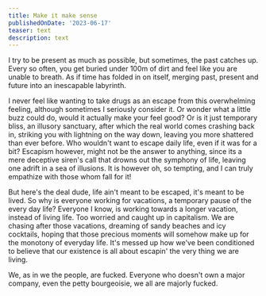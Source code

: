 ```yaml
---
title: Make it make sense
publishedOnDate: '2023-06-17'
teaser: text
description: text
---
```


I try to be present as much as possible, but sometimes, the past catches up. Every so often, you get buried under 100m of dirt and feel like you are unable to breath. As if time has folded in on itself, merging past, present and future into an inescapable labyrinth.

I never feel like wanting to take drugs as an escape from this overwhelming feeling, although sometimes I seriously consider it. Or wonder what a little buzz could do, would it actually make your feel good? Or is it just temporary bliss, an illusory sanctuary, after which the real world comes crashing back in, striking you with lightning on the way down, leaving you more shattered than ever before. Who wouldn't want to escape daily life, even if it was for a bit? Escapism however, might not be the answer to anything, since its a mere deceptive siren's call that drowns out the symphony of life, leaving one adrift in a sea of illusions. It is however oh, so tempting, and I can truly empathize with those whom fall for it!

But here's the deal dude, life ain't meant to be escaped, it's meant to be lived. So why is everyone working for vacations, a temporary pause of the every day life? Everyone I know, is working towards a longer vacation, instead of living life. Too worried and caught up in capitalism. We are chasing after those vacations, dreaming of sandy beaches and icy cocktails, hoping that those precious moments will somehow make up for the monotony of everyday life. It's messed up how we've been conditioned to believe that our existence is all about escapin' the very thing we are living.

We, as in we the people, are fucked. Everyone who doesn't own a major company, even the petty bourgeoisie, we all are majorly fucked.
